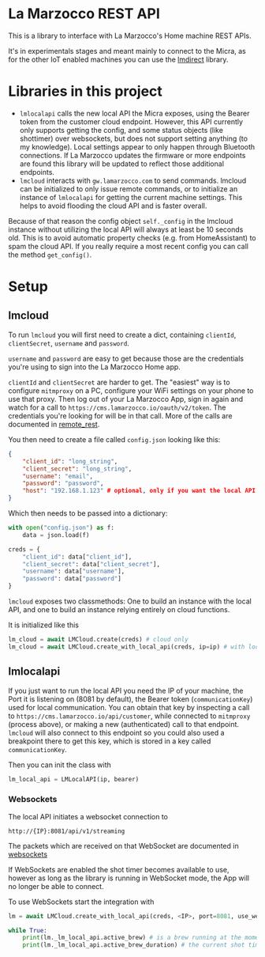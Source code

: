 # La Marzocco REST API
This is a library to interface with La Marzocco's Home machine REST APIs.

It's in experimentals stages and meant mainly to connect to the Micra, as for the other IoT enabled machines you can use the [lmdirect](https://github.com/rccoleman/lmdirect) library.

# Libraries in this project
- `lmlocalapi` calls the new local API the Micra exposes, using the Bearer token from the customer cloud endpoint. However, this API currently only supports getting the config, and some status objects (like shottimer) over websockets, but does not support setting anything (to my knowledge). Local settings appear to only happen through Bluetooth connections. If La Marzocco updates the firmware or more endpoints are found this library will be updated to reflect those additional endpoints.
- `lmcloud` interacts with `gw.lamarzocco.com` to send commands. lmcloud can be initialized to only issue remote commands, or to initialize an instance of `lmlocalapi` for getting the current machine settings. This helps to avoid flooding the cloud API and is faster overall.

Because of that reason the config object `self._config` in the lmcloud instance without utilizing the local API will always at least be 10 seconds old. This is to avoid automatic property checks (e.g. from HomeAssistant) to spam the cloud API. If you really require a most recent config you can call the method `get_config()`.

# Setup

## lmcloud
To run `lmcloud` you will first need to create a dict, containing `clientId`, `clientSecret`, `username` and `password`.

`username` and `password` are easy to get because those are the credentials you're using to sign into the La Marzocco Home app.

`clientId` and `clientSecret` are harder to get. The "easiest" way is to configure `mitmproxy` on a PC, configure your WiFi settings on your phone to use that proxy. Then log out of your La Marzocco App, sign in again and watch for a call to `https://cms.lamarzocco.io/oauth/v2/token`. The  credentials you're looking for will be in that call.
More of the calls are documented in [remote_rest](docs/remote_rest.md).

You then need to create a file called `config.json` looking like this:
```json
{
    "client_id": "long_string",
    "client_secret": "long_string",
    "username": "email",
    "password": "password",
    "host": "192.168.1.123" # optional, only if you want the local API
}
```

Which then needs to be passed into a dictionary:

```python
with open("config.json") as f:
    data = json.load(f)

creds = {
    "client_id": data["client_id"],
    "client_secret": data["client_secret"],
    "username": data["username"],
    "password": data["password"]
}

```

`lmcloud` exposes two classmethods: One to build an instance with the local API, and one to build an instance relying entirely on cloud functions. 

It is initialized like this
```python
lm_cloud = await LMCloud.create(creds) # cloud only
lm_cloud = await LMCloud.create_with_local_api(creds, ip=ip) # with local API
```

## lmlocalapi
If you just want to run the local API you need the IP of your machine, the Port it is listening on (8081 by default), the Bearer token (`communicationKey`) used for local communication. 
You can obtain that key by inspecting a call to `https://cms.lamarzocco.io/api/customer`, while connected to `mitmproxy` (process above), or making a new (authenticated) call to that endpoint. `lmcloud` will also connect to this endpoint so you could also used a breakpoint there to get this key, which is stored in a key called `communicationKey`.

Then you can init the class with 
```python
lm_local_api = LMLocalAPI(ip, bearer)
```

### Websockets
The local API initiates a websocket connection to
```
http://{IP}:8081/api/v1/streaming
```
The packets which are received on that WebSocket are documented in [websockets](docs/websockets.md)

If WebSockets are enabled the shot timer becomes available to use, however as long as the library is running in WebSocket mode, the App will no longer be able to connect.

To use WebSockets start the integration with
```python
lm = await LMCloud.create_with_local_api(creds, <IP>, port=8081, use_websockets=True)

while True:
    print(lm._lm_local_api.active_brew) # is a brew running at the moment
    print(lm._lm_local_api.active_brew_duration) # the current shot timer returned by the machine
```